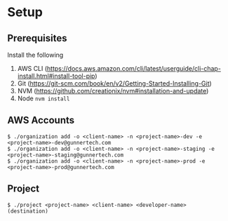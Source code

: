 # Setup

## Prerequisites

Install the following

1. AWS CLI (https://docs.aws.amazon.com/cli/latest/userguide/cli-chap-install.html#install-tool-pip)
2. Git (https://git-scm.com/book/en/v2/Getting-Started-Installing-Git)
3. NVM (https://github.com/creationix/nvm#installation-and-update)
4. Node ``nvm install``

## AWS Accounts
````
$ ./organization add -o <client-name> -n <project-name>-dev -e <project-name>-dev@gunnertech.com
$ ./organization add -o <client-name> -n <project-name>-staging -e <project-name>-staging@gunnertech.com
$ ./organization add -o <client-name> -n <project-name>-prod -e <project-name>-prod@gunnertech.com
````


## Project 
````
$ ./project <project-name> <client-name> <developer-name> (destination)
````
